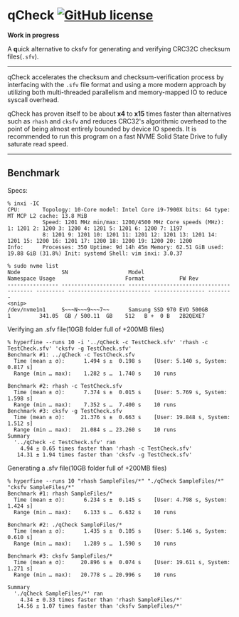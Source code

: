 # qCheck [![GitHub license](https://img.shields.io/badge/license-MIT-blue.svg)](LICENSE)

**Work in progress**

A **q**uick alternative to cksfv for generating and verifying CRC32C checksum files(`.sfv`).

---

qCheck accelerates the checksum and checksum-verification process by interfacing
with the `.sfv` file format and using a more modern approach by utilizing both
multi-threaded parallelism and memory-mapped IO to reduce syscall overhead.

qCheck has proven itself to be about **x4** to **x15** times faster than
alternatives such as `rhash` and `cksfv` and reduces CRC32's algorithmic
overhead to the point of being almost entirely bounded by device IO speeds.
It is recommended to run this program on a fast NVME Solid State Drive to fully
saturate read speed.

---

## Benchmark

Specs:
```
% inxi -IC
CPU:       Topology: 10-Core model: Intel Core i9-7900X bits: 64 type: MT MCP L2 cache: 13.8 MiB 
           Speed: 1201 MHz min/max: 1200/4500 MHz Core speeds (MHz): 1: 1201 2: 1200 3: 1200 4: 1201 5: 1201 6: 1200 7: 1197 
           8: 1201 9: 1201 10: 1201 11: 1201 12: 1201 13: 1201 14: 1201 15: 1200 16: 1201 17: 1200 18: 1200 19: 1200 20: 1200 
Info:      Processes: 350 Uptime: 9d 14h 45m Memory: 62.51 GiB used: 19.88 GiB (31.8%) Init: systemd Shell: vim inxi: 3.0.37 

% sudo nvme list
Node             SN                   Model                                    Namespace Usage                      Format           FW Rev  
---------------- -------------------- ---------------------------------------- --------- -------------------------- ---------------- --------
<snip>
/dev/nvme1n1     S~~~N~~~9~~~7~~      Samsung SSD 970 EVO 500GB                1         341.05  GB / 500.11  GB    512   B +  0 B   2B2QEXE7
```

Verifying an .sfv file(10GB folder full of +200MB files)
```
% hyperfine --runs 10 -i '../qCheck -c TestCheck.sfv' 'rhash -c TestCheck.sfv' 'cksfv -g TestCheck.sfv'
Benchmark #1: ../qCheck -c TestCheck.sfv
  Time (mean ± σ):      1.494 s ±  0.198 s    [User: 5.140 s, System: 0.817 s]
  Range (min … max):    1.282 s …  1.740 s    10 runs

Benchmark #2: rhash -c TestCheck.sfv
  Time (mean ± σ):      7.374 s ±  0.015 s    [User: 5.769 s, System: 1.598 s]
  Range (min … max):    7.352 s …  7.400 s    10 runs
Benchmark #3: cksfv -g TestCheck.sfv
  Time (mean ± σ):     21.376 s ±  0.663 s    [User: 19.848 s, System: 1.512 s]
  Range (min … max):   21.084 s … 23.260 s    10 runs
Summary
  '../qCheck -c TestCheck.sfv' ran
    4.94 ± 0.65 times faster than 'rhash -c TestCheck.sfv'
   14.31 ± 1.94 times faster than 'cksfv -g TestCheck.sfv'
```

Generating a .sfv file(10GB folder full of +200MB files)
```
% hyperfine --runs 10 "rhash SampleFiles/*" "./qCheck SampleFiles/*" "cksfv SampleFiles/*"
Benchmark #1: rhash SampleFiles/*
  Time (mean ± σ):      6.234 s ±  0.145 s    [User: 4.798 s, System: 1.424 s]
  Range (min … max):    6.133 s …  6.632 s    10 runs

Benchmark #2: ./qCheck SampleFiles/*
  Time (mean ± σ):      1.435 s ±  0.105 s    [User: 5.146 s, System: 0.610 s]
  Range (min … max):    1.289 s …  1.590 s    10 runs

Benchmark #3: cksfv SampleFiles/*
  Time (mean ± σ):     20.896 s ±  0.074 s    [User: 19.611 s, System: 1.271 s]
  Range (min … max):   20.778 s … 20.996 s    10 runs

Summary
  './qCheck SampleFiles/*' ran
    4.34 ± 0.33 times faster than 'rhash SampleFiles/*'
   14.56 ± 1.07 times faster than 'cksfv SampleFiles/*'
```
